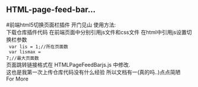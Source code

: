 ## HTML-page-feed-bar...
#前端html5切换页面栏插件
开门见山 使用方法:</br>
下载仓库插件代码 在前端页面中分别引用js文件和css文件
在html中引用js设置切换栏参数
</br><code>
  var lis = 1;//所在页面数</code>
</br><code>  var lismax = 7;//最大页面数
</code>
</br>页面跳转链接格式在 HTMLPageFeedBarjs.js 中修改.
</br>这也是我第一次上传仓库代码没有什么经验 所以文档有一(真的吗..)点点简陋
</br>For More
